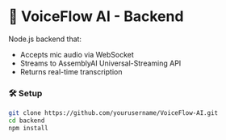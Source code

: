 # 🧠 VoiceFlow AI - Backend

Node.js backend that:
- Accepts mic audio via WebSocket
- Streams to AssemblyAI Universal-Streaming API
- Returns real-time transcription

### 🛠️ Setup

```bash
git clone https://github.com/yourusername/VoiceFlow-AI.git
cd backend
npm install
